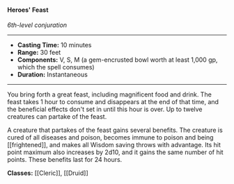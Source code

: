 #### Heroes' Feast
*6th-level conjuration*
___
- **Casting Time:** 10 minutes
- **Range:** 30 feet
- **Components:** V, S, M (a gem-encrusted bowl worth at least 1,000 gp, which the spell consumes)
- **Duration:** Instantaneous
---
You bring forth a great feast, including magnificent food and drink. The feast takes 1 hour to consume and disappears at the end of that time, and the beneficial effects don't set in until this hour is over. Up to twelve creatures can partake of the feast.

A creature that partakes of the feast gains several benefits. The creature is cured of all diseases and poison, becomes immune to poison and being [[frightened]], and makes all Wisdom saving throws with advantage. Its hit point maximum also increases by 2d10, and it gains the same number of hit points. These benefits last for 24 hours.

**Classes:** [[Cleric]], [[Druid]]